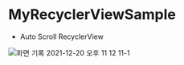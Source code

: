 # MyRecyclerViewSample

- Auto Scroll RecyclerView

![화면 기록 2021-12-20 오후 11 12 11-1](https://user-images.githubusercontent.com/10140528/146782718-026acd32-4f21-4f4c-951d-6db998d2dc6b.gif)

